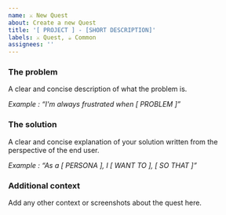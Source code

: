 ```yaml
---
name: ⚔ New Quest
about: Create a new Quest
title: '[ PROJECT ] - [SHORT DESCRIPTION]'
labels: ⚔️ Quest, ☕️ Common
assignees: ''
---
```


### The problem

A clear and concise description of what the problem is.

_Example : “I'm always frustrated when [ PROBLEM ]”_

### The solution

A clear and concise explanation of your solution written from the perspective of the end user.

_Example : “As a [ PERSONA ], I [ WANT TO ], [ SO THAT ]”_

### Additional context

Add any other context or screenshots about the quest here.
